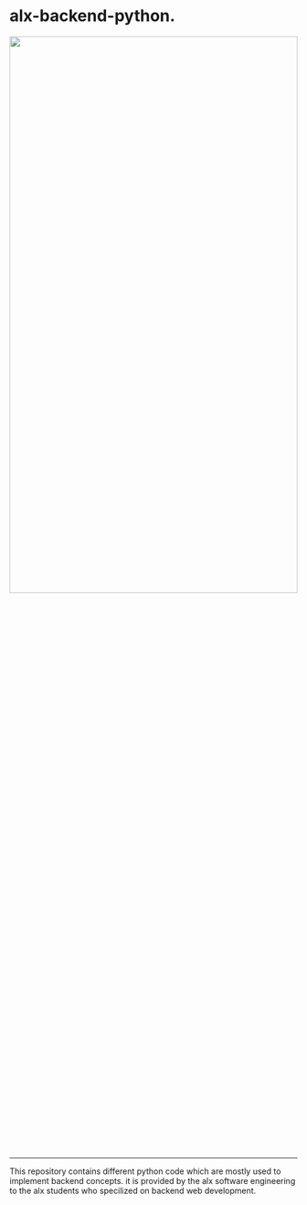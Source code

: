 # alx-backend-python.

<img src="https://media.geeksforgeeks.org/wp-content/cdn-uploads/20210917204112/Top-10-Advance-Python-Concepts-That-You-Must-Know.png" width = "100%" height = "50%"/>

---
This repository contains different python code which are mostly used to implement backend concepts. it is provided by the alx software engineering to the alx students who specilized on backend web development.